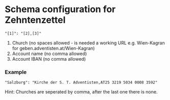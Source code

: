# Schema configuration for Zehntenzettel

```
"[1]": "[2],[3]"
```
1. Church (no spaces allowed - is needed a working URL e.g. Wien-Kagran for geben.adventisten.at/Wien-Kagran)
2. Account name (no comma allowed)
3. Account IBAN (no comma allowed)

### Example

```
"Salzburg": "Kirche der S. T. Adventisten,AT25 3219 5034 0008 3592"
```
Hint: Churches are seperated by comma, after the last one there is none.
